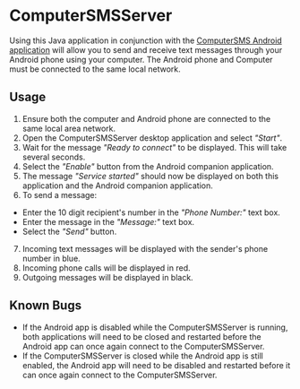# ComputerSMSServer

Using this Java application in conjunction with the [ComputerSMS Android application](https://github.com/JacobMDavidson/ComputerSMS) will allow you to send and receive text messages through your Android phone using your computer. The Android phone and Computer must be connected to the same local network.

## Usage

1. Ensure both the computer and Android phone are connected to the same local area network.
2. Open the ComputerSMSServer desktop application and select *"Start"*.
3. Wait for the message *"Ready to connect"* to be displayed. This will take several seconds.
4. Select the *"Enable"* button from the Android companion application.
5. The message *"Service started"* should now be displayed on both this application and the Android companion application.
6. To send a message:
  * Enter the 10 digit recipient's number in the *"Phone Number:"* text box.
  * Enter the message in the *"Message:"* text box.
  * Select the *"Send"* button.
7. Incoming text messages will be displayed with the sender's phone number in blue.
8. Incoming phone calls will be displayed in red.
9. Outgoing messages will be displayed in black.

## Known Bugs

* If the Android app is disabled while the ComputerSMSServer is running, both applications will need to be closed and restarted before the Android app can once again connect to the ComputerSMSServer.
* If the ComputerSMSServer is closed while the Android app is still enabled, the Android app will need to be disabled and restarted before it can once again connect to the ComputerSMSServer.
